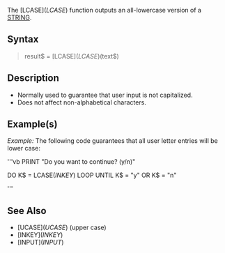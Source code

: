 The [LCASE$](LCASE$) function outputs an all-lowercase version of a [STRING](STRING).


## Syntax

> result$ = [LCASE$](LCASE$)(text$)


## Description

* Normally used to guarantee that user input is not capitalized.
* Does not affect non-alphabetical characters.


## Example(s)

*Example:* The following code guarantees that all user letter entries will be lower case:

'''vb
PRINT "Do you want to continue? (y/n)"

DO
    K$ = LCASE$(INKEY$)
LOOP UNTIL K$ = "y" OR K$ = "n"

'''


## See Also

* [UCASE$](UCASE$) (upper case)
* [INKEY$](INKEY$)
* [INPUT$](INPUT$)




